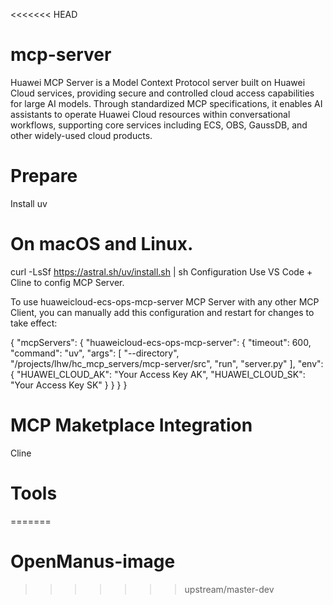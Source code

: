 <<<<<<< HEAD
# mcp-server

Huawei MCP Server is a Model Context Protocol server built on Huawei Cloud services, providing secure and controlled cloud access capabilities for large AI models. Through standardized MCP specifications, it enables AI assistants to operate Huawei Cloud resources within conversational workflows, supporting core services including ECS, OBS, GaussDB, and other widely-used cloud products.


# Prepare
Install uv

# On macOS and Linux.
curl -LsSf https://astral.sh/uv/install.sh | sh
Configuration
Use VS Code + Cline to config MCP Server.

To use huaweicloud-ecs-ops-mcp-server MCP Server with any other MCP Client, you can manually add this configuration and restart for changes to take effect:

{
  "mcpServers": {
    "huaweicloud-ecs-ops-mcp-server": {
      "timeout": 600,
      "command": "uv",
      "args": [
            "--directory",
            "/projects/lhw/hc_mcp_servers/mcp-server/src",
            "run",
            "server.py"
      ],
      "env": {
        "HUAWEI_CLOUD_AK": "Your Access Key AK",
        "HUAWEI_CLOUD_SK": "Your Access Key SK"
      }
    }
  }
}

# MCP Maketplace Integration
Cline

# Tools
=======
# OpenManus-image
>>>>>>> upstream/master-dev
